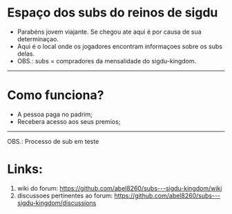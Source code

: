  # Espaço dos subs do reinos de sigdu
 - Parabéns jovem viajante. Se chegou ate aqui é por causa  de sua determinaçao.
 - Aqui é o local onde os jogadores encontram informaçoes sobre os subs delas.
 - OBS.: subs = compradores da mensalidade do sigdu-kingdom.   
 
---

# Como funciona? 
- A pessoa paga no padrim;
- Recebera acesso aos seus premios;

---

OBS.: Processo de sub em teste           
# Links:
1. wiki do forum: https://github.com/abel8260/subs---sigdu-kingdom/wiki
2. discussoes pertinentes ao forum: https://github.com/abel8260/subs---sigdu-kingdom/discussions
